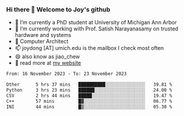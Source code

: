 ### Hi there 👋 Welcome to Joy's github

- 🔭 I’m currently a PhD student at University of Michigan Ann Arbor
- 🌱 I’m currently working with Prof. Satish Narayanasamy on trusted hardware and systems
- 👯 Computer Architect
- 📫 joydong [AT] umich.edu is the mailbox I check most often
- 😄 also know as jiao_chew
- 💬 read more at [my website](https://joydddd.github.io/)
<!--START_SECTION:waka-->

```txt
From: 16 November 2023 - To: 23 November 2023

Other      5 hrs 37 mins   ██████████░░░░░░░░░░░░░░░   39.81 %
Python     3 hrs 23 mins   ██████░░░░░░░░░░░░░░░░░░░   24.00 %
CSV        2 hrs 44 mins   █████░░░░░░░░░░░░░░░░░░░░   19.47 %
C++        57 mins         █▓░░░░░░░░░░░░░░░░░░░░░░░   06.77 %
INI        44 mins         █▒░░░░░░░░░░░░░░░░░░░░░░░   05.30 %
```

<!--END_SECTION:waka-->
